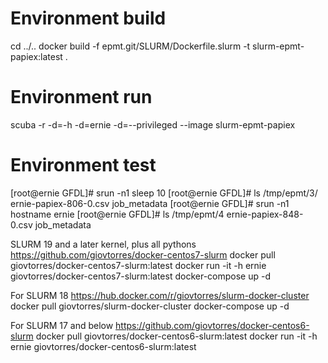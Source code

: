 # Environment build
cd ../..
docker build -f epmt.git/SLURM/Dockerfile.slurm -t slurm-epmt-papiex:latest .

# Environment run
scuba -r -d=-h -d=ernie -d=--privileged --image slurm-epmt-papiex

# Environment test
[root@ernie GFDL]# srun -n1 sleep 10
[root@ernie GFDL]# ls /tmp/epmt/3/
ernie-papiex-806-0.csv  job_metadata
[root@ernie GFDL]# srun -n1 hostname
ernie
[root@ernie GFDL]# ls /tmp/epmt/4
ernie-papiex-848-0.csv  job_metadata

SLURM 19 and a later kernel, plus all pythons
https://github.com/giovtorres/docker-centos7-slurm
docker pull giovtorres/docker-centos7-slurm:latest
docker run -it -h ernie giovtorres/docker-centos7-slurm:latest
docker-compose up -d

For SLURM 18
https://hub.docker.com/r/giovtorres/slurm-docker-cluster
docker pull giovtorres/slurm-docker-cluster
docker-compose up -d

For SLURM 17 and below
https://github.com/giovtorres/docker-centos6-slurm
docker pull giovtorres/docker-centos6-slurm:latest
docker run -it -h ernie giovtorres/docker-centos6-slurm:latest

